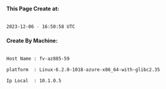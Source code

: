 
   
#### This Page Create at:

```bash

2023-12-06 - 16:50:58 UTC

```

#### Create By Machine:

```bash

Host Name : fv-az885-59

platform  : Linux-6.2.0-1018-azure-x86_64-with-glibc2.35

Ip Local  : 10.1.0.5

```


